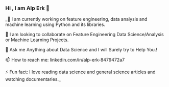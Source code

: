 
### Hi , I am Alp Erk 👋

_🌱 I am currently working on feature engineering, data analysis and machine learning using Python and its libraries.

👯 I am looking to collaborate on Feature Engineering Data Science/Analysis or Machine Learning Projects.

💬 Ask me Anything about Data Science and I will Surely try to Help You.!

📫 How to reach me: linkedin.com/in/alp-erk-8479472a7

⚡ Fun fact: I love reading data science and general science articles and watching documentaries._

